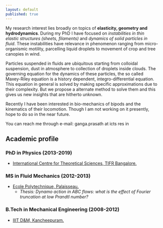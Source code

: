 ```yaml
---
layout: default
published: true
---
```

My research interest lies broadly on topics of **elasticity, geometry and hydrodynamics**. During my PhD I have focused on _instabilities in thin elastic structures (sheets, filaments)_ and _dynamics of solid particles in fluid_. These instabilities have relevance in phenomenon ranging from micro-organismic motility, parcelling liquid droplets to movement of crop and tree canopies in wind.

Particles suspended in fluids are ubiquitous starting from colloidal suspension, dust in atmosphere to collection of droplets inside clouds. The governing equation for the dynamics of these particles, the so called Maxey-Riley equation is a history dependent, integro-differential equation. This equation in general is solved by making specific approximations due to their complexity. But we propose a alternate method to solve them and this gives us new insights that are hitherto unknown.

Recently I have been interested in bio-mechanics of bipods and the kinematics of their locomotion. Though I am not working on it presently, hope to do so in the near future.

You can reach me through e-mail: ganga.prasath at icts res in

## [](#header-2)Academic profile
### [](#header-3) PhD in Physics (2013-2019)
* [International Centre for Theoretical Sciences, TIFR Bangalore.](http://www.icts.res.in)

### [](#header-3) MS in Fluid Mechanics (2012-2013)
* [Ecole Polytechnique, Palaisseau.](https://www.polytechnique.edu)
	- _Thesis: Dynamo action in ABC flows: what is the effect of Fourier truncation at low Prandtl number?_

### [](#header-3) B.Tech in Mechanical Engineering (2008-2012)
* [IIIT D&M, Kancheepuram.](http://iiitdm.ac.in)

